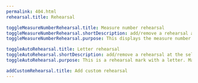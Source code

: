 ```yaml
---
permalink: 404.html
rehearsal.title: Rehearsal

toggleMeasureNumberRehearsal.title: Measure number rehearsal
toggleMeasureNumberRehearsal.shortDescription: add/remove a rehearsal at the selected measure
toggleMeasureNumberRehearsal.purpose: This displays the measure number as a rehearsal mark.

toggleAutoRehearsal.title: Letter rehearsal
toggleAutoRehearsal.shortDescription: add/remove a rehearsal at the selected measure
toggleAutoRehearsal.purpose: This is a rehearsal mark with a letter. Marks of this type are ordered alphabetically. 

addCustomRehearsal.title: Add custom rehearsal
---
```

